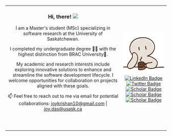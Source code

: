 <div id="profile-views">
  <img src="https://komarev.com/ghpvc/?username=JoyKrishan&style=flat&color=blue" alt=""/>
</div>


<table>
<tr>
</tr>
<tr>
<td>
<header>
   <h3> Hi, there! <img src="https://media.giphy.com/media/hvRJCLFzcasrR4ia7z/giphy.gif" width="30px"/></h3>
</head>

I am a Master's student (MSc) specializing in software research at the University of Saskatchewan.

I completed my undergraduate degree 🧑‍🎓 with the highest distinction from BRAC University🥇.

My academic and research interests include exploring innovative solutions to enhance and streamline the software development lifecycle. I welcome opportunities for collaboration on projects aligned with these goals.

:mailbox: Feel free to reach out to me via email for potential collaborations: joykrishan10@gmail.com | joy.das@usask.ca


</td>
<td>

<div id="header" align="center">
      <img src="https://github.com/JoyKrishan/JoyKrishan/blob/main/stare.png" width="200"/>
      </div>
      <div id="badges" align="center">
        <a href="https://www.linkedin.com/in/joy-krishan-das-463475167/">
          <img src="https://img.shields.io/badge/LinkedIn-blue?style=plastic&logo=linkedin&logoColor=white" alt="LinkedIn Badge"/>
         </a>
         <a href="https://twitter.com/Joykrishan10">
          <img src="https://img.shields.io/badge/Twitter-blue?style=plastic&logo=twitter&logoColor=white" alt="Twitter Badge"/>
         </a>
         <a href="https://scholar.google.com/citations?user=QxAODxAAAAAJ&hl=en">
          <img src="https://img.shields.io/badge/Scholar-blue?style=plastic&logo=GoogleScholar&logoColor=white" alt="Scholar Badge"/>
         </a>
         <a href="https://www.researchgate.net/profile/Joy-Das-7">
          <img src="https://img.shields.io/badge/ResearchGate-green?style=plastic&logo=ResearchGate&logoColor=white" alt="Scholar Badge"/>
         </a>
         </a>
         <a href="https://joykrishan.github.io/">
          <img src="https://img.shields.io/badge/Website-red?style=plastic&logo=data:favicon.ico&logoColor=white" alt="Scholar Badge"/>
         </a>


</td>
</tr>
</table>

<!--
### :hammer_and_wrench: Languages and Tools : 
<div>
  <img src="https://github.com/devicons/devicon/blob/master/icons/java/java-original-wordmark.svg" title="Java" alt="Java" width="40" height="40"/>&nbsp;
  <img src="https://github.com/devicons/devicon/blob/master/icons/flutter/flutter-original.svg" title="Flutter" alt="Flutter" width="40" height="40"/>&nbsp;
  <img src="https://cdn.jsdelivr.net/gh/devicons/devicon/icons/pytorch/pytorch-original.svg" title="Pytorch" alt="Pytorch" width="40" height="40"/>&nbsp;
  <img src="https://github.com/devicons/devicon/blob/master/icons/mysql/mysql-original-wordmark.svg" title="MySQL"  alt="MySQL" width="40" height="40"/>&nbsp;
  <img src="https://cdn.jsdelivr.net/gh/devicons/devicon/icons/django/django-plain.svg" title="Django" alt="Django" width="40" height="40"/>&nbsp;
  <img src="https://cdn.jsdelivr.net/gh/devicons/devicon/icons/tensorflow/tensorflow-original.svg" title="Tensorflow" alt="Tensorflow" width="40" height="40"/>&nbsp;
  <img src="https://cdn.jsdelivr.net/gh/devicons/devicon/icons/python/python-original-wordmark.svg" title="Python" alt="Python" width="40" height="40"/>&nbsp;
  <img src="https://github.com/devicons/devicon/blob/master/icons/git/git-original-wordmark.svg" title="Git" **alt="Git" width="40" height="40"/>
</div>
-->
</tr>
</table>
